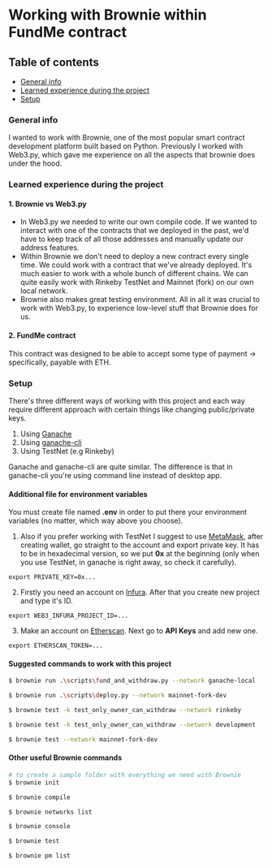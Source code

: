 # Working with Brownie within FundMe contract
## Table of contents
- [General info](#general-info)
- [Learned experience during the project](#learned-experience-during-the-project)
- [Setup](#setup)

### General info
I wanted to work with Brownie, one of the most popular smart contract development platform built based on Python. Previously I worked with Web3.py, which gave me experience on all the aspects that brownie does under the hood.

### Learned experience during the project
#### 1. Brownie vs Web3.py

- In Web3.py we needed to write our own compile code. If we wanted to interact with one of the contracts that we deployed in the past, we'd have to keep track of all those addresses and manually update our address features.
- Within Brownie we don't need to deploy a new contract every single time. We could work with a contract that we've already deployed. It's much easier to work with a whole bunch of different chains. We can quite easily work with Rinkeby TestNet and Mainnet (fork) on our own local network.
- Brownie also makes great testing environment.
  All in all it was crucial to work with Web3.py, to experience low-level stuff that Brownie does for us.

#### 2. FundMe contract
This contract was designed to be able to accept some type of payment -> specifically, payable with ETH.
### Setup

There's three different ways of working with this project and each way require different approach with certain things like changing public/private keys.

1. Using [Ganache](https://trufflesuite.com/ganache/index.html)
2. Using [ganache-cli](https://www.npmjs.com/package/ganache-cli)
3. Using TestNet (e.g Rinkeby)

Ganache and ganache-cli are quite similar. The difference is that in ganache-cli you're using command line instead of desktop app.

#### Additional file for environment variables
You must create file named **.env** in order to put there your environment variables (no matter, which way above you choose). 
1. Also if you prefer working with TestNet I suggest to use [MetaMask](https://metamask.io/), after creating wallet, go straight to the account and export private key. It has to be in hexadecimal version, so we put **0x** at the beginning (only when you use TestNet, in ganache is right away, so check it carefully).

```
export PRIVATE_KEY=0x...
```
2. Firstly you need an account on [Infura](https://infura.io/). After that you create new project and type it's ID.
```
export WEB3_INFURA_PROJECT_ID=...
```
3. Make an account on [Etherscan](https://etherscan.io/). Next go to **API Keys** and add new one.
```
export ETHERSCAN_TOKEN=...
```

#### Suggested commands to work with this project

```bash
$ brownie run .\scripts\fund_and_withdraw.py --network ganache-local

$ brownie run .\scripts\deploy.py --network mainnet-fork-dev

$ brownie test -k test_only_owner_can_withdraw --network rinkeby

$ brownie test -k test_only_owner_can_withdraw --network development

$ brownie test --network mainnet-fork-dev
```

#### Other useful Brownie commands
```bash
# to create a sample folder with everything we need with Brownie
$ brownie init 

$ brownie compile 

$ brownie networks list 

$ brownie console 

$ brownie test 

$ brownie pm list 
```
